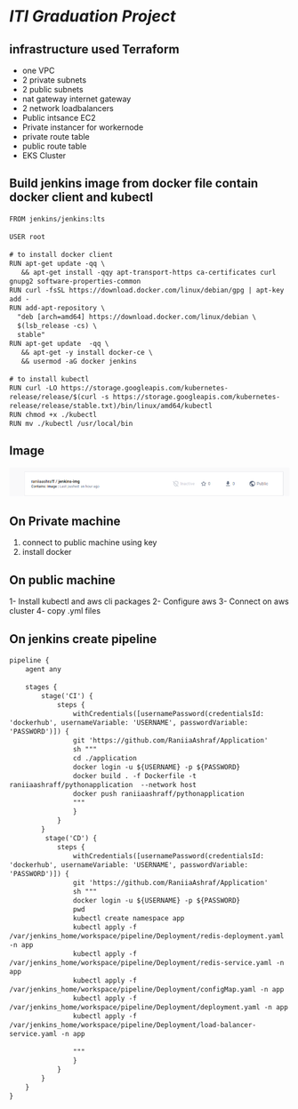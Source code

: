 # ***ITI Graduation Project***
## infrastructure used Terraform
- one VPC
- 2 private subnets
- 2 public subnets 
- nat gateway
 internet gateway
 - 2 network loadbalancers
 - Public intsance EC2
 - Private instancer for workernode
 - private route table
 - public route table 
 - EKS Cluster
 
 ## Build jenkins image from docker file contain docker client and kubectl
 ```
 FROM jenkins/jenkins:lts

USER root

# to install docker client
RUN apt-get update -qq \
    && apt-get install -qqy apt-transport-https ca-certificates curl gnupg2 software-properties-common
RUN curl -fsSL https://download.docker.com/linux/debian/gpg | apt-key add -
RUN add-apt-repository \
   "deb [arch=amd64] https://download.docker.com/linux/debian \
   $(lsb_release -cs) \
   stable"
RUN apt-get update  -qq \
    && apt-get -y install docker-ce \
    && usermod -aG docker jenkins
    
# to install kubectl
RUN curl -LO https://storage.googleapis.com/kubernetes-release/release/$(curl -s https://storage.googleapis.com/kubernetes-release/release/stable.txt)/bin/linux/amd64/kubectl
RUN chmod +x ./kubectl
RUN mv ./kubectl /usr/local/bin
 ```
 ## Image 
   <div>
  <img src="https://github.com/RaniiaAshraf/ITI_Graduationproject/blob/main/screenshots/image.png" > 
  </div>

## On Private machine
1) connect to public machine using key 
2) install docker 

## On public machine 
1- Install kubectl and aws cli packages
2- Configure aws 
3-  Connect on aws cluster
4- copy .yml files 

## On jenkins create pipeline 
```
pipeline {
    agent any

    stages {
        stage('CI') {
            steps {
                withCredentials([usernamePassword(credentialsId: 'dockerhub', usernameVariable: 'USERNAME', passwordVariable: 'PASSWORD')]) {
                git 'https://github.com/RaniiaAshraf/Application'
                sh """
                cd ./application
                docker login -u ${USERNAME} -p ${PASSWORD}
                docker build . -f Dockerfile -t raniiaashraff/pythonapplication  --network host
                docker push raniiaashraff/pythonapplication
                """
                }
            }
        }
         stage('CD') {
            steps {
                withCredentials([usernamePassword(credentialsId: 'dockerhub', usernameVariable: 'USERNAME', passwordVariable: 'PASSWORD')]) {
                git 'https://github.com/RaniiaAshraf/Application'
                sh """
                docker login -u ${USERNAME} -p ${PASSWORD}
                pwd
                kubectl create namespace app
                kubectl apply -f /var/jenkins_home/workspace/pipeline/Deployment/redis-deployment.yaml -n app
                kubectl apply -f /var/jenkins_home/workspace/pipeline/Deployment/redis-service.yaml -n app
                kubectl apply -f /var/jenkins_home/workspace/pipeline/Deployment/configMap.yaml -n app
                kubectl apply -f /var/jenkins_home/workspace/pipeline/Deployment/deployment.yaml -n app
                kubectl apply -f /var/jenkins_home/workspace/pipeline/Deployment/load-balancer-service.yaml -n app
            
                """
                }
            }
        }
    }
}
```


